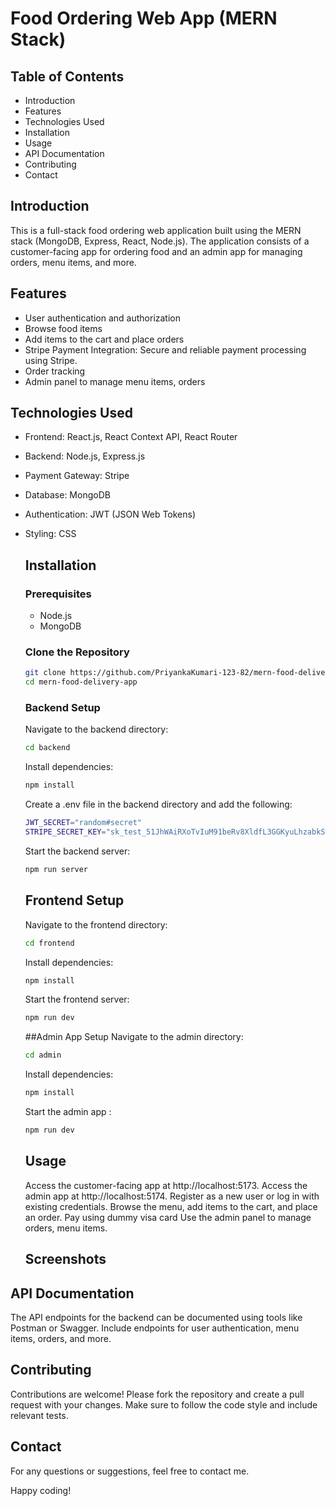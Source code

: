 # Food Ordering Web App (MERN Stack) 
## Table of Contents 
- Introduction
- Features
- Technologies Used
- Installation
- Usage
- API Documentation
- Contributing
- Contact

## Introduction 
This is a full-stack food ordering web application built using the MERN stack (MongoDB, Express, React, Node.js). The application consists of a customer-facing app for ordering food and an admin app for managing orders, menu items, and more.

## Features 
- User authentication and authorization
- Browse food items
- Add items to the cart and place orders
- Stripe Payment Integration: Secure and reliable payment processing using Stripe.
- Order tracking
- Admin panel to manage menu items, orders

## Technologies Used 
- Frontend: React.js, React Context API, React Router
- Backend: Node.js, Express.js
- Payment Gateway: Stripe
- Database: MongoDB
- Authentication: JWT (JSON Web Tokens)
- Styling: CSS

  ## Installation 

  ### Prerequisites 
  - Node.js
  - MongoDB
 
  ### Clone the Repository
  ```sh
  git clone https://github.com/PriyankaKumari-123-82/mern-food-delivery-app.git
  cd mern-food-delivery-app
   ```

   ### Backend Setup 
    Navigate to the backend directory:
  ```sh
  cd backend
  ```
  Install dependencies:
  ```sh
  npm install
  ```
  Create a .env file in the backend directory and add the following:
  ```sh
  JWT_SECRET="random#secret"
  STRIPE_SECRET_KEY="sk_test_51JhWAiRXoTvIuM91beRv8XldfL3GGKyuLhzabkSwNeIXryY51G9UKnwNUFcotg0N6k4UAGhiprjJd4XhAF85JCN4004TC42zkl"
  ```

  Start the backend server:
  ```sh
  npm run server
  ```
  ## Frontend Setup
  Navigate to the frontend directory:
  ```sh
  cd frontend
  ```
  Install dependencies:
  ```sh
  npm install
  ```
  Start the frontend server:
  ```sh
  npm run dev
  ```

  ##Admin App Setup
  Navigate to the admin directory:
  ```sh
  cd admin
  ```
  Install dependencies:
  ```sh
  npm install
  ```
  Start the admin app :
  ```sh
  npm run dev
  ```

  ## Usage
  Access the customer-facing app at http://localhost:5173. Access the admin app at http://localhost:5174. Register as a new user or log in with existing credentials. Browse the menu, add items to the cart, and place an order. Pay using dummy visa card Use the admin panel to manage orders, menu items.

  ## Screenshots

## API Documentation
The API endpoints for the backend can be documented using tools like Postman or Swagger. Include endpoints for user authentication, menu items, orders, and more.

## Contributing
Contributions are welcome! Please fork the repository and create a pull request with your changes. Make sure to follow the code style and include relevant tests.

## Contact
For any questions or suggestions, feel free to contact me.

Happy coding!
